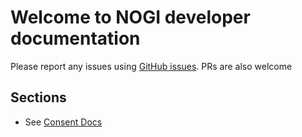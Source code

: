 # Welcome to NOGI developer documentation

Please report any issues using [GitHub issues](https://github.com/norskgjeld/api-docs/issues). PRs
are also welcome

## Sections

* See [Consent Docs](./consent/index.md)
